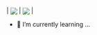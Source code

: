 
| <img align="center" src="https://github-readme-stats.vercel.app/api/top-langs/?username=genego-dev&theme=light" />    | <img align="center" src="https://github-readme-stats.vercel.app/api/?username=genego-dev&theme=white" /> | 


- 🌱 I’m currently learning ...


<!--
**genego-dev/genego-dev** is a ✨ _special_ ✨ repository because its `README.md` (this file) appears on your GitHub profile.

Here are some ideas to get you started:

- 🔭 I’m currently working on ...
- 🌱 I’m currently learning ...
- 👯 I’m looking to collaborate on ...
- 🤔 I’m looking for help with ...
- 💬 Ask me about ...
- 📫 How to reach me: ...
- 😄 Pronouns: ...
- ⚡ Fun fact: ...
-->
